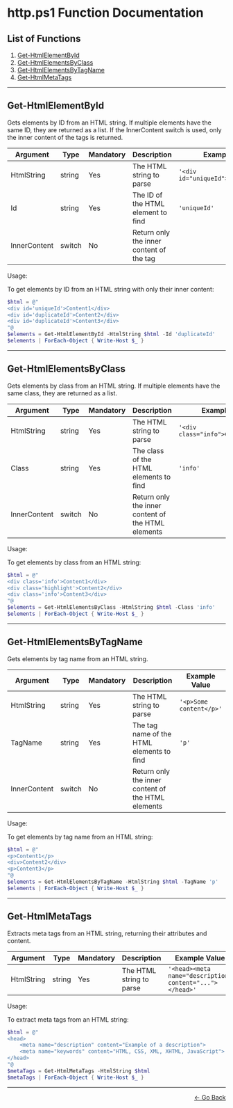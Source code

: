 # http.ps1 Function Documentation


## List of Functions

1. [Get-HtmlElementById](#Get-HtmlElementById)
2. [Get-HtmlElementsByClass](#Get-HtmlElementsByClass)
3. [Get-HtmlElementsByTagName](#Get-HtmlElementsByTagName)
4. [Get-HtmlMetaTags](#Get-HtmlMetaTags)


---

## Get-HtmlElementById

Gets elements by ID from an HTML string. If multiple elements have the same ID, they are returned as a list. If the InnerContent switch is used, only the inner content of the tags is returned.

| Argument    | Type   | Mandatory | Description                                | Example Value                         |
|-------------|--------|-----------|--------------------------------------------|---------------------------------------|
| HtmlString  | string | Yes       | The HTML string to parse                   | `'<div id="uniqueId">Content</div>'`  |
| Id          | string | Yes       | The ID of the HTML element to find         | `'uniqueId'`                          |
| InnerContent| switch | No        | Return only the inner content of the tag   |                                        |

Usage:

To get elements by ID from an HTML string with only their inner content:

```powershell
$html = @"
<div id='uniqueId'>Content1</div>
<div id='duplicateId'>Content2</div>
<div id='duplicateId'>Content3</div>
"@
$elements = Get-HtmlElementById -HtmlString $html -Id 'duplicateId'
$elements | ForEach-Object { Write-Host $_ }
```

---

## Get-HtmlElementsByClass

Gets elements by class from an HTML string. If multiple elements have the same class, they are returned as a list.

| Argument    | Type   | Mandatory | Description                               | Example Value                         |
|-------------|--------|-----------|-------------------------------------------|---------------------------------------|
| HtmlString  | string | Yes       | The HTML string to parse                  | `'<div class="info">Content</div>'`   |
| Class       | string | Yes       | The class of the HTML elements to find    | `'info'`                              |
| InnerContent| switch | No        | Return only the inner content of the HTML elements |                                       |

Usage:

To get elements by class from an HTML string:

```powershell
$html = @"
<div class='info'>Content1</div>
<div class='highlight'>Content2</div>
<div class='info'>Content3</div>
"@
$elements = Get-HtmlElementsByClass -HtmlString $html -Class 'info'
$elements | ForEach-Object { Write-Host $_ }
```

---

## Get-HtmlElementsByTagName

Gets elements by tag name from an HTML string.

| Argument    | Type   | Mandatory | Description                                  | Example Value                      |
|-------------|--------|-----------|----------------------------------------------|------------------------------------|
| HtmlString  | string | Yes       | The HTML string to parse                     | `'<p>Some content</p>'`            |
| TagName     | string | Yes       | The tag name of the HTML elements to find    | `'p'`                              |
| InnerContent| switch | No        | Return only the inner content of the HTML elements |                                    |

Usage:

To get elements by tag name from an HTML string:

```powershell
$html = @"
<p>Content1</p>
<div>Content2</div>
<p>Content3</p>
"@
$elements = Get-HtmlElementsByTagName -HtmlString $html -TagName 'p'
$elements | ForEach-Object { Write-Host $_ }
```
---

## Get-HtmlMetaTags

Extracts meta tags from an HTML string, returning their attributes and content.

| Argument   | Type   | Mandatory | Description                                | Example Value                                 |
|------------|--------|-----------|--------------------------------------------|-----------------------------------------------|
| HtmlString | string | Yes       | The HTML string to parse                   | `'<head><meta name="description" content="..."></head>'` |

Usage:

To extract meta tags from an HTML string:

```powershell
$html = @"
<head>
    <meta name="description" content="Example of a description">
    <meta name="keywords" content="HTML, CSS, XML, XHTML, JavaScript">
</head>
"@
$metaTags = Get-HtmlMetaTags -HtmlString $html
$metaTags | ForEach-Object { Write-Host $_ }
```

---

<p align="right">
  <a href="/docs/README.md">← Go Back</a>
</p>